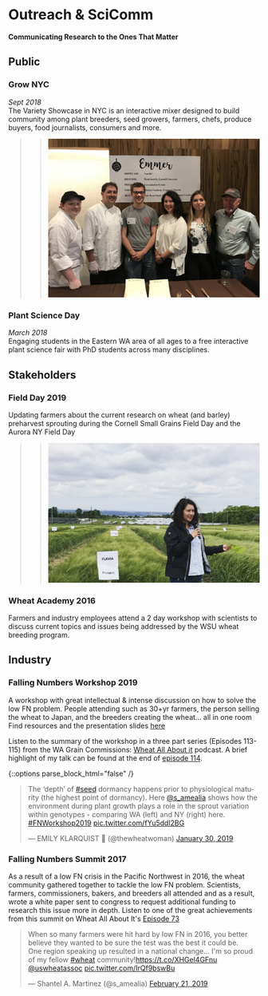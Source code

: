 # Outreach & SciComm

**Communicating Research to the Ones That Matter**  

## Public  
### Grow NYC   
*Sept 2018*  
The Variety Showcase in NYC is an interactive mixer designed to build community among plant breeders, seed growers, farmers, chefs, produce buyers, food journalists, consumers and more.  
>> ![](https://github.com/shantel-martinez/Lab_Resources/blob/master/example_img/GrowNYC.jpg?raw=true)  

### Plant Science Day  
*March 2018*   
Engaging students in the Eastern WA area of all ages to a free interactive plant science fair with PhD students across many disciplines.  

## Stakeholders
### Field Day 2019
Updating farmers about the current research on wheat (and barley) preharvest sprouting during the Cornell Small Grains Field Day and the Aurora NY Field Day
>> ![](https://github.com/shantel-martinez/Lab_Resources/blob/master/example_img/FieldDay2019.jpg?raw=true)  

### Wheat Academy 2016  
Farmers and industry employees attend a 2 day workshop with scientists to discuss current topics and issues being addressed by the WSU wheat breeding program.  

## Industry 
### Falling Numbers Workshop 2019   
A workshop with great intellectual & intense discussion on how to solve the low FN problem. People attending such as 30+yr farmers, the person selling the wheat to Japan, and the breeders creating the wheat... all in one room  
Find resources and the presentation slides [here](https://github.com/shantel-martinez/FNWorkshop2019/blob/master/README.md)   

Listen to the summary of the workshop in a three part series (Episodes 113-115) from the WA Grain Commissions: [Wheat All About it](http://wagrains.org/series/wheat-all-about-it/) podcast. A brief highlight of my talk can be found at the end of [episode 114](http://wagrains.org/podcast/episode-114-when-scientist-speak-falling-numbers-farmers-should-listen/).  

{::options parse_block_html="false" /}

<div class="center">  
 
<blockquote class="twitter-tweet" data-lang="en"><p lang="en" dir="ltr">The ‘depth’ of <a href="https://twitter.com/hashtag/seed?src=hash&amp;ref_src=twsrc%5Etfw">#seed</a> dormancy happens prior to physiological maturity (the highest point of dormancy). Here <a href="https://twitter.com/s_amealia?ref_src=twsrc%5Etfw">@s_amealia</a> shows how the environment during plant growth plays a role in the sprout variation within genotypes - comparing WA (left) and NY (right) here. <a href="https://twitter.com/hashtag/FNWorkshop2019?src=hash&amp;ref_src=twsrc%5Etfw">#FNWorkshop2019</a> <a href="https://t.co/fYu5ddl2BG">pic.twitter.com/fYu5ddl2BG</a></p>&mdash; EMILY KLARQUIST 🍞 (@thewheatwoman) <a href="https://twitter.com/thewheatwoman/status/1090680556524720128?ref_src=twsrc%5Etfw">January 30, 2019</a></blockquote>  
<script async src="https://platform.twitter.com/widgets.js" charset="utf-8"></script>  

</div>  

### Falling Numbers Summit 2017   
As a result of a low FN crisis in the Pacific Northwest in 2016, the wheat community gathered together to tackle the low FN problem. Scientists, farmers, commissioners, bakers, and breeders all attended and as a result, wrote a white paper sent to congress to request additional funding to research this issue more in depth. Listen to one of the great achievements from this summit on Wheat All About It's [Episode 73](http://wagrains.org/podcast/episode-73-falling-numbers-rising-optimism/)   

<div class="center">

<blockquote class="twitter-tweet" data-lang="en"><p lang="en" dir="ltr">When so many farmers were hit hard by low FN in 2016, you better believe they wanted to be sure the test was the best it could be.<br>One region speaking up resulted in a national change... I&#39;m so proud of my fellow <a href="https://twitter.com/hashtag/wheat?src=hash&amp;ref_src=twsrc%5Etfw">#wheat</a> community!<a href="https://t.co/XHGel4GFnu">https://t.co/XHGel4GFnu</a> <a href="https://twitter.com/uswheatassoc?ref_src=twsrc%5Etfw">@uswheatassoc</a> <a href="https://t.co/IrQf9bswBu">pic.twitter.com/IrQf9bswBu</a></p>&mdash; Shantel A. Martinez (@s_amealia) <a href="https://twitter.com/s_amealia/status/1098724481059692545?ref_src=twsrc%5Etfw">February 21, 2019</a></blockquote>
<script async src="https://platform.twitter.com/widgets.js" charset="utf-8"></script>

</div>

